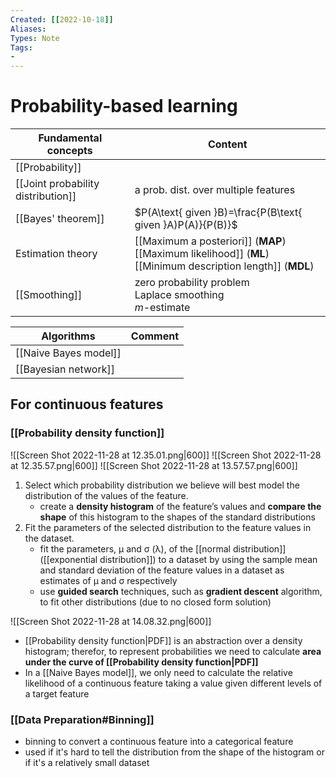 ```yaml
---
Created: [[2022-10-18]]
Aliases: 
Types: Note
Tags: 
- 
---
```

# Probability-based learning
| Fundamental concepts               | Content                                                                                                           |
| ---------------------------------- | ----------------------------------------------------------------------------------------------------------------- |
| [[Probability]]                    |                                                                                                                   |
| [[Joint probability distribution]] | a prob. dist. over multiple features                                                                              |
| [[Bayes' theorem]]                 | $P(A\text{ given }B)=\frac{P(B\text{ given }A)P(A)}{P(B)}$                                                        |
| Estimation theory                  | [[Maximum a posteriori]] (**MAP**)<br>[[Maximum likelihood]] (**ML**)<br>[[Minimum description length]] (**MDL**) |
| [[Smoothing]]                      | zero probability problem<br>Laplace smoothing<br>$m$-estimate                                                     |

| Algorithms            | Comment |
| --------------------- | ------- |
| [[Naive Bayes model]] |         |
| [[Bayesian network]]  |         |

## For continuous features
### [[Probability density function]]
![[Screen Shot 2022-11-28 at 12.35.01.png|600]]
![[Screen Shot 2022-11-28 at 12.35.57.png|600]]
![[Screen Shot 2022-11-28 at 13.57.57.png|600]]
1. Select which probability distribution we believe will best model the distribution of the values of the feature. 
   - create a **density histogram** of the feature’s values and **compare the shape** of this histogram to the shapes of the standard distributions
2. Fit the parameters of the selected distribution to the feature values in the dataset.
   - fit the parameters, μ and σ (λ), of the [[normal distribution]] ([[exponential distribution]]) to a dataset by using the sample mean and standard deviation of the feature values in a dataset as estimates of μ and σ respectively
   - use **guided search** techniques, such as **gradient descent** algorithm, to fit other distributions (due to no closed form solution)

![[Screen Shot 2022-11-28 at 14.08.32.png|600]]
- [[Probability density function|PDF]] is an abstraction over a density histogram; therefor, to represent probabilities we need to calculate **area under the curve of [[Probability density function|PDF]]**
- In a [[Naive Bayes model]], we only need to calculate the relative likelihood of a continuous feature taking a value given different levels of a target feature

### [[Data Preparation#Binning]]
- binning to convert a continuous feature into a categorical feature
- used if it's hard to tell the distribution from the shape of the histogram
  or if it's a relatively small dataset
